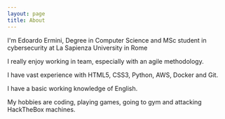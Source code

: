 ```yaml
---
layout: page
title: About
---
```


I'm Edoardo Ermini, Degree in Computer Science and MSc student in cybersecurity at La Sapienza University in Rome

I really enjoy working in team, especially with an agile methodology.

I have vast experience with HTML5, CSS3, Python, AWS, Docker and Git.

I have a basic working knowledge of English.

My hobbies are coding, playing games, going to gym and attacking HackTheBox machines.
